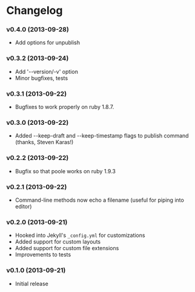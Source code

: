 # Changelog

### v0.4.0 (2013-09-28)

- Add options for unpublish

### v0.3.2 (2013-09-24)

- Add '--version/-v' option
- Minor bugfixes, tests

### v0.3.1 (2013-09-22)

- Bugfixes to work properly on ruby 1.8.7.

### v0.3.0 (2013-09-22)

- Added --keep-draft and --keep-timestamp flags to publish command (thanks,
  Steven Karas!)

### v0.2.2 (2013-09-22)

- Bugfix so that poole works on ruby 1.9.3

### v0.2.1 (2013-09-22)

- Command-line methods now echo a filename (useful for piping into editor)

### v0.2.0 (2013-09-21)

- Hooked into Jekyll's `_config.yml` for customizations
- Added support for custom layouts
- Added support for custom file extensions
- Improvements to tests

### v0.1.0 (2013-09-21)

- Initial release

